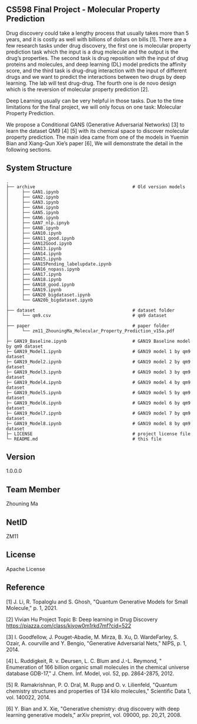 ﻿CS598 Final Project - Molecular Property Prediction
-
   Drug discovery could take a lengthy process that usually takes more than 5 years, and it is costly as well with billions of dollars on bills [1]. There are a few research tasks under drug discovery, the first one is molecular property prediction task which the input is a drug molecule and the output is the drug’s properties. The second task is drug reposition with the input of drug proteins and molecules, and deep learning (DL) model predicts the affinity score, and the third task is drug-drug interaction with the input of different drugs and we want to predict the interactions between two drugs by deep learning. The lab will test drug-drug. The fourth one is de novo design which is the reversion of molecular property prediction [2].

   Deep Learning usually can be very helpful in those tasks. Due to the time limitations for the final project, we will only focus on one task: Molecular Property Prediction. 

   We propose a Conditional GANS (Generative Adversarial Networks) [3] to learn the dataset QM9 [4] [5] with its chemical space to discover molecular property prediction. The main idea came from one of the models in Yuemin Bian and Xiang-Qun Xie’s paper [6], We will demonstrate the detail in the following sections.


System Structure
-
    .
    ├── archive                                     # Old version models
    │     ├── GAN1.ipynb
    │     ├── GAN2.ipynb
    │     ├── GAN3.ipynb
    │     ├── GAN4.ipynb
    │     ├── GAN5.ipynb
    │     ├── GAN6.ipynb
    │     ├── GAN7_nlp.ipnyb
    │     ├── GAN8.ipynb
    │     ├── GAN10.ipynb
    │     ├── GAN11_good.ipynb
    │     ├── GAN12Good.ipynb
    │     ├── GAN13.ipynb
    │     ├── GAN14.ipynb
    │     ├── GAN15.ipynb
    │     ├── GAN15Pending_labelupdate.ipynb
    │     ├── GAN16_nopass.ipynb
    │     ├── GAN17.ipynb
    │     ├── GAN18.ipynb
    │     ├── GAN18_good.ipynb
    │     ├── GAN19.ipynb
    │     ├── GAN20_bigdataset.ipynb
    │     └── GAN20b_bigdataset.ipynb                         
    │
    ├── dataset                                     # dataset folder
    │     └── qm9.csv                               # qm9 dataset
    │
    ├── paper                                       # paper folder
    │     └── zm11_ZhouningMa_Molecular_Property_Prediction_v15a.pdf 
    │
    ├─ GAN19_Baseline.ipynb                         # GAN19 Baseline model by qm9 dataset
    ├─ GAN19_Model1.ipynb                           # GAN19 model 1 by qm9 dataset
    ├─ GAN19_Model2.ipynb                           # GAN19 model 2 by qm9 dataset
    ├─ GAN19_Model3.ipynb                           # GAN19 model 3 by qm9 dataset
    ├─ GAN19_Model4.ipynb                           # GAN19 model 4 by qm9 dataset
    ├─ GAN19_Model5.ipynb                           # GAN19 model 5 by qm9 dataset
    ├─ GAN19_Model6.ipynb                           # GAN19 model 6 by qm9 dataset
    ├─ GAN19_Model7.ipynb                           # GAN19 model 7 by qm9 dataset
    ├─ GAN19_Model8.ipynb                           # GAN19 model 8 by qm9 dataset
    ├─ LICENSE                                      # project license file
    └─ README.md                                    # this file

Version
-
1.0.0.0

Team Member
-
Zhouning Ma

NetID
-
ZM11

License
-
Apache License

Reference
-
[1] J. Li, R. Topaloglu and S. Ghosh, "Quantum Generative Models for Small Molecule," p. 1, 2021. 

[2] Vivian Hu  Project Topic B: Deep learning in Drug Discovery  https://piazza.com/class/kjyow0m1rkd7mf?cid=522

[3] I. Goodfellow, J. Pouget-Abadie, M. Mirza, B. Xu, D. WardeFarley, S. Ozair, A. courville and Y. Bengio, "Generative Adversarial Nets," NIPS, p. 1, 2014. 

[4] L. Ruddigkeit, R. v. Deursen, L. C. Blum and J.-L. Reymond, " Enumeration of 166 billion organic small molecules in the chemical universe database GDB-17," J. Chem. Inf. Model, vol. 52, pp. 2864-2875, 2012. 

[5] R. Ramakrishnan, P. O. Dral, M. Rupp and O. v. Lilienfeld, "Quantum chemistry structures and properties of 134 kilo molecules," Scientific Data 1, vol. 140022, 2014. 

[6] Y. Bian and X. Xie, "Generative chemistry: drug discovery with deep learning generative models," arXiv preprint, vol. 09000, pp. 20,21, 2008. 
